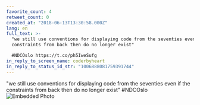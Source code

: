 ```yaml
---
favorite_count: 4
retweet_count: 0
created_at: "2018-06-13T13:30:58.000Z"
lang: en
full_text: >-
  "we still use conventions for displaying code from the seventies even if the
  constraints from back then do no longer exist"

  #NDCOslo https://t.co/ph5IweSufg
in_reply_to_screen_name: coderbyheart
in_reply_to_status_id_str: "1006888081759391744"
---
```


"we still use conventions for displaying code from the seventies even if the
constraints from back then do no longer exist" #NDCOslo
![Embedded Photo](https://twitter-media-coderbyheart.s3.eu-north-1.amazonaws.com/1006891679721242626-DfkyopqWkAAka2K.jpg)
